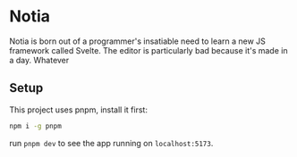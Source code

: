 # Notia

Notia is born out of a programmer's insatiable need to learn a new JS framework
called Svelte. The editor is particularly bad because it's made in a day. Whatever

## Setup

This project uses pnpm, install it first:

```sh
npm i -g pnpm
```

run `pnpm dev` to see the app running on `localhost:5173`.
